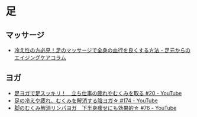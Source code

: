 # 足

## マッサージ

- [冷え性の方必見！足のマッサージで全身の血行を良くする方法 - 足元からのエイジングケアコラム](https://sunpac.co.jp/column/to-improve-the-blood-circulation-of-the-foot/)

## ヨガ

- [足ヨガで足スッキリ！　立ち仕事の疲れやむくみを取る #20 - YouTube](https://www.youtube.com/watch?v=g-U-oq7LnEE)
- [足の冷えや疲れ、むくみを解消する陰ヨガ☆ #174 - YouTube](https://www.youtube.com/watch?v=5M1Nv2mzVos)
- [脚のむくみ解消リンパヨガ　下半身痩せにも効果的☆ #76 - YouTube](https://www.youtube.com/watch?v=hTpLdcQ3o-I)
